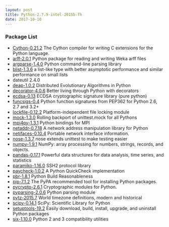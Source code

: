 ```yaml
---
layout: post
title: Python-2.7.9-intel-2015b-fh
date: 2017-10-10
---
```


### Package List
  * [Cython-0.21.2](https://pypi.org/project/Cython/) The Cython compiler for writing C extensions for the Python language.
  * [arff-2.0.1](https://pypi.org/project/arff/) Python package for reading and writing Weka arff files
  * [argparse-1.4.0](http://pypi.org/project/argparse/) Python command-line parsing library
  * [blist-1.3.6](https://pypi.org/project/blist/) a list-like type with better asymptotic performance and similar performance on small lists
  * dateutil 2.4.0
  * [deap-1.0.2](https://pypi.org/project/deap/) Distributed Evolutionary Algorithms in Python
  * [decorator-4.0.6](https://pypi.org/project/decorator/) Better living through Python with decorators
  * [ecdsa-0.13](https://pypi.org/project/ecdsa/) ECDSA cryptographic signature library (pure python)
  * [funcsigs-0.4](https://pypi.org/project/funcsigs/) Python function signatures from PEP362 for Python 2.6, 2.7 and 3.2+
  * [lockfile-0.12.2](https://pypi.org/project/lockfile/) Platform-independent file locking module
  * [mock-1.3.0](http://pypi.org/project/mock/) Rolling backport of unittest.mock for all Pythons
  * [mpi4py-1.3.1](https://pypi.org/project/mpi4py/) Python bindings for MPI
  * [netaddr-0.7.18](https://pypi.org/project/netaddr/) A network address manipulation library for Python
  * [netifaces-0.10.4](https://pypi.org/project/netifaces/) Portable network interface information.
  * [nose-1.3.7](https://pypi.org/project/nose/) nose extends unittest to make testing easier
  * [numpy-1.9.1](https://pypi.org/project/numpy/) NumPy: array processing for numbers, strings, records, and objects.
  * [pandas-0.17.1](https://pypi.org/project/pandas/) Powerful data structures for data analysis, time series, and statistics
  * [paramiko-1.16.0](http://pypi.org/project/paramiko/) SSH2 protocol library
  * [paycheck-1.0.2](https://pypi.org/project/paycheck/) A Python QuickCheck implementation
  * [pbr-1.8.1](https://pypi.org/project/pbr/) Python Build Reasonableness
  * [pip-7.1.2](https://pypi.org/project/pip/) The PyPA recommended tool for installing Python packages.
  * [pycrypto-2.6.1](https://pypi.org/project/pycrypto/) Cryptographic modules for Python.
  * [pyparsing-2.0.6](https://pypi.org/project/pyparsing/) Python parsing module
  * [pytz-2015.7](http://pypi.org/project/pytz/) World timezone definitions, modern and historical
  * [scipy-0.14.1](https://pypi.org/project/scipy/) SciPy: Scientific Library for Python
  * [setuptools-19.2](https://pypi.org/project/setuptools/) Easily download, build, install, upgrade, and uninstall Python packages
  * [six-1.10.0](https://pypi.org/project/six/) Python 2 and 3 compatibility utilities
